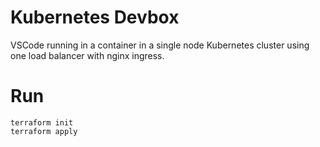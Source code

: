 # Kubernetes Devbox
VSCode running in a container in a single node Kubernetes cluster using one load balancer with nginx ingress.

# Run
```
terraform init
terraform apply
```
